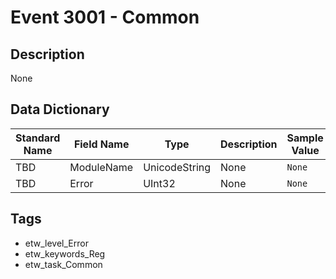 # Event 3001 - Common

## Description
None

## Data Dictionary
|Standard Name|Field Name|Type|Description|Sample Value|
|---|---|---|---|---|
|TBD|ModuleName|UnicodeString|None|`None`|
|TBD|Error|UInt32|None|`None`|

## Tags
* etw_level_Error
* etw_keywords_Reg
* etw_task_Common
